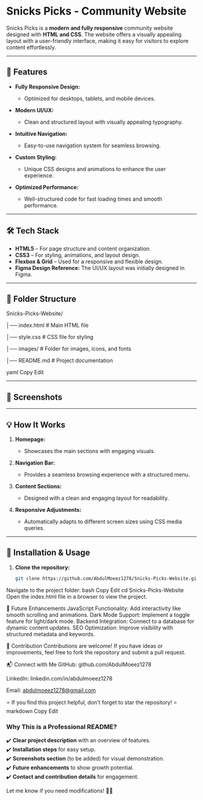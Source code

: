 # Snicks Picks - Community Website  

Snicks Picks is a **modern and fully responsive** community website designed with **HTML and CSS**. The website offers a visually appealing layout with a user-friendly interface, making it easy for visitors to explore content effortlessly.  

---

## 🚀 Features  

- **Fully Responsive Design:**  
  - Optimized for desktops, tablets, and mobile devices.
    
- **Modern UI/UX:**  
  - Clean and structured layout with visually appealing typography.
    
- **Intuitive Navigation:**  
  - Easy-to-use navigation system for seamless browsing.
    
- **Custom Styling:**  
  - Unique CSS designs and animations to enhance the user experience.
     
- **Optimized Performance:**  
  - Well-structured code for fast loading times and smooth performance.  

---

## 🛠️ Tech Stack  

- **HTML5** – For page structure and content organization.  
- **CSS3** – For styling, animations, and layout design.  
- **Flexbox & Grid** – Used for a responsive and flexible design.  
- **Figma Design Reference:** The UI/UX layout was initially designed in Figma.  

---

## 📂 Folder Structure  

Snicks-Picks-Website/ 

│── index.html # Main HTML file

│── style.css # CSS file for styling

│── images/ # Folder for images, icons, and fonts

│── README.md # Project documentation

yaml
Copy
Edit

---

## 📸 Screenshots  



---

## 💡 How It Works  

1. **Homepage:**  
   - Showcases the main sections with engaging visuals.  

2. **Navigation Bar:**  
   - Provides a seamless browsing experience with a structured menu.  

3. **Content Sections:**  
   - Designed with a clean and engaging layout for readability.  

4. **Responsive Adjustments:**  
   - Automatically adapts to different screen sizes using CSS media queries.  

---

## 🔧 Installation & Usage  

1. **Clone the repository:**  
   ```bash
   git clone https://github.com/AbdulMoeez1278/Snicks-Picks-Website.git
Navigate to the project folder:
bash
Copy
Edit
cd Snicks-Picks-Website
Open the index.html file in a browser to view the project.

📌 Future Enhancements
JavaScript Functionality: Add interactivity like smooth scrolling and animations.
Dark Mode Support: Implement a toggle feature for light/dark mode.
Backend Integration: Connect to a database for dynamic content updates.
SEO Optimization: Improve visibility with structured metadata and keywords.

🤝 Contribution
Contributions are welcome! If you have ideas or improvements, feel free to fork the repository and submit a pull request.

📬 Connect with Me
GitHub: github.com/AbdulMoeez1278

LinkedIn: linkedin.com/in/abdulmoeez1278

Email: abdulmoeez1278@gmail.com

⭐ If you find this project helpful, don't forget to star the repository! ⭐
markdown
Copy
Edit

### **Why This is a Professional README?**  
✔️ **Clear project description** with an overview of features.  
✔️ **Installation steps** for easy setup.  
✔️ **Screenshots section** (to be added) for visual demonstration.  
✔️ **Future enhancements** to show growth potential.  
✔️ **Contact and contribution details** for engagement.  

Let me know if you need modifications! 🚀😊
